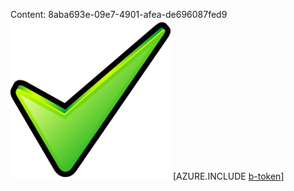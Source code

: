 Content: 8aba693e-09e7-4901-afea-de696087fed9![image](d6f2adf2-6458-4560-8dd0-4bd2eb44c64e.png)
[AZURE.INCLUDE [b-token](5be9e2b7-8995-44a6-84ae-eb850d69a255.md)]
